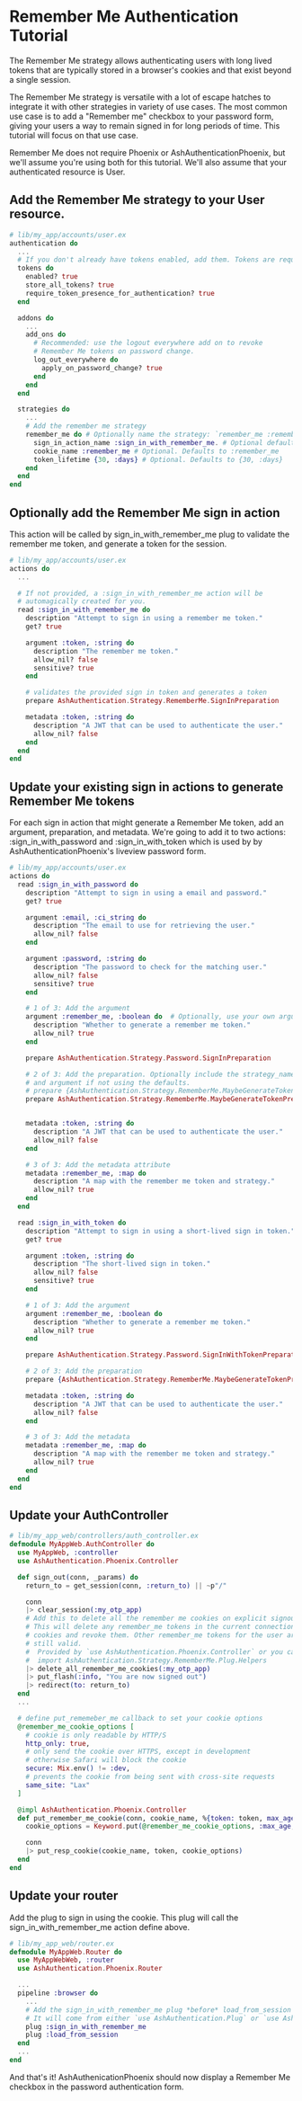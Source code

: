 <!--
SPDX-FileCopyrightText: 2022 Alembic Pty Ltd

SPDX-License-Identifier: MIT
-->

# Remember Me Authentication Tutorial

The Remember Me strategy allows authenticating users with long lived tokens
that are typically stored in a browser's cookies and that exist beyond a single session. 

The Remember Me strategy is versatile with a lot of escape hatches to integrate it 
with other strategies in variety of use cases. The most common use case is to add 
a "Remember me" checkbox to your password form, giving your users a way to remain 
signed in for long periods of time. This tutorial will focus on that use case.

Remember Me does not require Phoenix or AshAuthenticationPhoenix, but we'll assume
you're using both for this tutorial. We'll also assume that your authenticated
resource is User.

## Add the Remember Me strategy to your User resource.

```elixir
# lib/my_app/accounts/user.ex
authentication do
  ...
  # If you don't already have tokens enabled, add them. Tokens are required.
  tokens do
    enabled? true
    store_all_tokens? true
    require_token_presence_for_authentication? true
  end

  addons do
    ...
    add_ons do
      # Recommended: use the logout everywhere add on to revoke
      # Remember Me tokens on password change.
      log_out_everywhere do
        apply_on_password_change? true
      end
    end
  end

  strategies do
    ...
    # Add the remember me strategy
    remember_me do # Optionally name the strategy: `remember_me :remember_me do`
      sign_in_action_name :sign_in_with_remember_me. # Optional defaults to :sign_in_with_[:strategy_name]
      cookie_name :remember_me # Optional. Defaults to :remember_me
      token_lifetime {30, :days} # Optional. Defaults to {30, :days}
    end
  end
end
```

## Optionally add the Remember Me sign in action

This action will be called by sign_in_with_remember_me plug to validate the remember me 
token, and generate a token for the session.

```elixir
# lib/my_app/accounts/user.ex
actions do
  ...

  # If not provided, a :sign_in_with_remember_me action will be 
  # automagically created for you.
  read :sign_in_with_remember_me do
    description "Attempt to sign in using a remember me token."
    get? true

    argument :token, :string do
      description "The remember me token."
      allow_nil? false
      sensitive? true
    end

    # validates the provided sign in token and generates a token
    prepare AshAuthentication.Strategy.RememberMe.SignInPreparation

    metadata :token, :string do
      description "A JWT that can be used to authenticate the user."
      allow_nil? false
    end
  end
end
```

## Update your existing sign in actions to generate Remember Me tokens

For each sign in action that might generate a Remember Me token, add an argument, 
preparation, and metadata. We're going to add it to two actions: :sign_in_with_password 
and :sign_in_with_token which is used by by AshAuthenticationPhoenix's liveview 
password form.

```elixir
# lib/my_app/accounts/user.ex
actions do
  read :sign_in_with_password do
    description "Attempt to sign in using a email and password."
    get? true

    argument :email, :ci_string do
      description "The email to use for retrieving the user."
      allow_nil? false
    end

    argument :password, :string do
      description "The password to check for the matching user."
      allow_nil? false
      sensitive? true
    end

    # 1 of 3: Add the argument
    argument :remember_me, :boolean do  # Optionally, use your own argument name
      description "Whether to generate a remember me token."
      allow_nil? true
    end

    prepare AshAuthentication.Strategy.Password.SignInPreparation

    # 2 of 3: Add the preparation. Optionally include the strategy_name 
    # and argument if not using the defaults.
    # prepare {AshAuthentication.Strategy.RememberMe.MaybeGenerateTokenPreparation, strategy_name: :remember_me, argument: :remember_me}
    prepare AshAuthentication.Strategy.RememberMe.MaybeGenerateTokenPreparation


    metadata :token, :string do
      description "A JWT that can be used to authenticate the user."
      allow_nil? false
    end

    # 3 of 3: Add the metadata attribute
    metadata :remember_me, :map do
      description "A map with the remember me token and strategy."
      allow_nil? true
    end
  end

  read :sign_in_with_token do
    description "Attempt to sign in using a short-lived sign in token."
    get? true

    argument :token, :string do
      description "The short-lived sign in token."
      allow_nil? false
      sensitive? true
    end

    # 1 of 3: Add the argument
    argument :remember_me, :boolean do
      description "Whether to generate a remember me token."
      allow_nil? true
    end

    prepare AshAuthentication.Strategy.Password.SignInWithTokenPreparation

    # 2 of 3: Add the preparation
    prepare {AshAuthentication.Strategy.RememberMe.MaybeGenerateTokenPreparation, strategy_name: :remember_me}

    metadata :token, :string do
      description "A JWT that can be used to authenticate the user."
      allow_nil? false
    end

    # 3 of 3: Add the metadata
    metadata :remember_me, :map do
      description "A map with the remember me token and strategy."
      allow_nil? true
    end
  end
end
```

## Update your AuthController

```elixir
# lib/my_app_web/controllers/auth_controller.ex
defmodule MyAppWeb.AuthController do
  use MyAppWeb, :controller
  use AshAuthentication.Phoenix.Controller

  def sign_out(conn, _params) do
    return_to = get_session(conn, :return_to) || ~p"/"

    conn
    |> clear_session(:my_otp_app)
    # Add this to delete all the remember me cookies on explicit signout.
    # This will delete any remember_me tokens in the current connection's
    # cookies and revoke them. Other remember_me tokens for the user are
    # still valid.
    #  Provided by `use AshAuthentication.Phoenix.Controller` or you can
    #  import AshAuthentication.Strategy.RememberMe.Plug.Helpers
    |> delete_all_remember_me_cookies(:my_otp_app)
    |> put_flash(:info, "You are now signed out")
    |> redirect(to: return_to)
  end
  ...

  # define put_rememeber_me callback to set your cookie options
  @remember_me_cookie_options [
    # cookie is only readable by HTTP/S
    http_only: true,
    # only send the cookie over HTTPS, except in development
    # otherwise Safari will block the cookie
    secure: Mix.env() != :dev,
    # prevents the cookie from being sent with cross-site requests
    same_site: "Lax"
  ]

  @impl AshAuthentication.Phoenix.Controller
  def put_remember_me_cookie(conn, cookie_name, %{token: token, max_age: max_age}) do
    cookie_options = Keyword.put(@remember_me_cookie_options, :max_age, max_age)

    conn
    |> put_resp_cookie(cookie_name, token, cookie_options)
  end
end
```

## Update your router

Add the plug to sign in using the cookie. This plug will call the 
sign_in_with_remember_me action define above.

```elixir
# lib/my_app_web/router.ex
defmodule MyAppWeb.Router do
  use MyAppWebWeb, :router
  use AshAuthentication.Phoenix.Router

  ...
  pipeline :browser do
    ...
    # Add the sign_in_with_remember_me plug *before* load_from_session
    # It will come from either `use AshAuthentication.Plug` or `use AshAuthentication.Phoenix.Router`
    plug :sign_in_with_remember_me
    plug :load_from_session
  end
  ...
end
```

And that's it! AshAuthenicationPhoenix should now display a Remember Me checkbox
in the password authentication form.